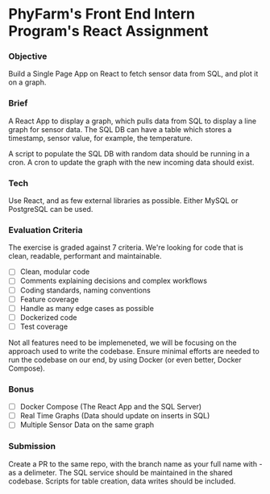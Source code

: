 # PhyFarm's Front End Intern Program's React Assignment

### Objective
Build a Single Page App on React to fetch sensor data from SQL, and plot it on a graph.

### Brief
A React App to display a graph, which pulls data from SQL to display a line graph for sensor data.
The SQL DB can have a table which stores a timestamp, sensor value, for example, the temperature.

A script to populate the SQL DB with random data should be running in a cron. 
A cron to update the graph with the new incoming data should exist.

### Tech
Use React, and as few external libraries as possible.
Either MySQL or PostgreSQL can be used.

### Evaluation Criteria
The exercise is graded against 7 criteria. We're looking for code that is clean, readable, performant and maintainable.
- [ ] Clean, modular code
- [ ] Comments explaining decisions and complex workflows
- [ ] Coding standards, naming conventions
- [ ] Feature coverage
- [ ] Handle as many edge cases as possible
- [ ] Dockerized code
- [ ] Test coverage

Not all features need to be implemeneted, we will be focusing on the approach used to write the codebase. 
Ensure minimal efforts are needed to run the codebase on our end, by using Docker (or even better, Docker Compose).

### Bonus 
- [ ] Docker Compose (The React App and the SQL Server)
- [ ] Real Time Graphs (Data should update on inserts in SQL)
- [ ] Multiple Sensor Data on the same graph 

### Submission
Create a PR to the same repo, with the branch name as your full name with - as a delimeter.
The SQL service should be maintained in the shared codebase. Scripts for table creation, data writes should be included.  
